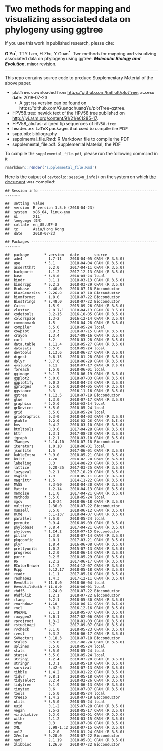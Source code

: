 # Two methods for mapping and visualizing associated data on phylogeny using ggtree

If you use this work in published research, please cite:


__G Yu__<sup>\*</sup>, TTY Lam, H Zhu, Y Guan<sup>\*</sup>. Two methods for mapping and visualizing associated data on phylogeny using ggtree. __*Molecular Biology and Evolution*__, minor revision.


----

This repo contains source code to produce Supplementary Material of the above paper.


+ plotTree: downloaded from <https://github.com/katholt/plotTree>, access date: 2018-07-23
    - A `ggtree` version can be found on <https://github.com/GuangchuangYu/plotTree-ggtree>.
+ HPV58.tree: newick text of the HPV58 tree published on <http://jvi.asm.org/content/91/21/e01285-17>.
+ HPV58_aln.fas: aligned tip sequences of `HPV58.tree`
+ header.tex: LaTeX packages that used to compile the PDF
+ supp.bib: bibliography
+ supplmental_file.Rmd: R Markdown file to compile the PDF
+ supplemental_file.pdf: Supplemental Material, the PDF


To compile the `supplemental_file.pdf`, please run the following command in `R`:

```r
rmarkdown::render('supplemental_file.Rmd')
```

Here is the output of `devtools::session_info()` on the system on which [the document](https://github.com/GuangchuangYu/plotting_tree_with_data/blob/master/supplemental_file.pdf) was compiled:


    ## Session info -------------------------------------------------------------

    ##  setting  value                       
    ##  version  R version 3.5.0 (2018-04-23)
    ##  system   x86_64, linux-gnu           
    ##  ui       X11                         
    ##  language (EN)                        
    ##  collate  en_US.UTF-8                 
    ##  tz       Asia/Hong_Kong              
    ##  date     2018-07-23

    ## Packages -----------------------------------------------------------------

    ##  package       * version   date       source        
    ##  ade4            1.7-11    2018-04-05 CRAN (R 3.5.0)
    ##  ape           * 5.1       2018-04-04 CRAN (R 3.5.0)
    ##  assertthat      0.2.0     2017-04-11 CRAN (R 3.5.0)
    ##  backports       1.1.2     2017-12-13 CRAN (R 3.5.0)
    ##  base          * 3.5.0     2018-05-24 local         
    ##  bindr           0.1.1     2018-03-13 CRAN (R 3.5.0)
    ##  bindrcpp      * 0.2.2     2018-03-29 CRAN (R 3.5.0)
    ##  Biobase         2.40.0    2018-07-18 Bioconductor  
    ##  BiocGenerics  * 0.26.0    2018-07-18 Bioconductor  
    ##  biomformat      1.8.0     2018-07-22 Bioconductor  
    ##  Biostrings    * 2.48.0    2018-07-22 Bioconductor  
    ##  Cairo           1.5-9     2015-09-26 CRAN (R 3.5.0)
    ##  cluster         2.0.7-1   2018-04-13 CRAN (R 3.5.0)
    ##  codetools       0.2-15    2016-10-05 CRAN (R 3.5.0)
    ##  colorspace      1.3-2     2016-12-14 CRAN (R 3.5.0)
    ##  commonmark      1.5       2018-04-28 CRAN (R 3.5.0)
    ##  compiler        3.5.0     2018-05-24 local         
    ##  cowplot         0.9.3     2018-07-15 CRAN (R 3.5.0)
    ##  crayon          1.3.4     2017-09-16 CRAN (R 3.5.0)
    ##  curl            3.2       2018-03-28 CRAN (R 3.5.0)
    ##  data.table      1.11.4    2018-05-27 CRAN (R 3.5.0)
    ##  datasets      * 3.5.0     2018-05-24 local         
    ##  devtools        1.13.6    2018-06-27 CRAN (R 3.5.0)
    ##  digest          0.6.15    2018-01-28 CRAN (R 3.5.0)
    ##  dplyr         * 0.7.6     2018-06-29 CRAN (R 3.5.0)
    ##  evaluate        0.11      2018-07-17 CRAN (R 3.5.0)
    ##  foreach         1.5.0     2018-06-01 local         
    ##  ggimage       * 0.1.7     2018-06-19 CRAN (R 3.5.0)
    ##  ggplot2       * 3.0.0     2018-07-03 CRAN (R 3.5.0)
    ##  ggplotify       0.0.2     2018-04-24 CRAN (R 3.5.0)
    ##  ggridges      * 0.5.0     2018-04-05 CRAN (R 3.5.0)
    ##  ggstance        0.3       2016-11-16 CRAN (R 3.5.0)
    ##  ggtree        * 1.12.5    2018-07-19 Bioconductor  
    ##  glue            1.3.0     2018-07-17 CRAN (R 3.5.0)
    ##  graphics      * 3.5.0     2018-05-24 local         
    ##  grDevices     * 3.5.0     2018-05-24 local         
    ##  grid            3.5.0     2018-05-24 local         
    ##  gridGraphics    0.3-0     2018-04-03 CRAN (R 3.5.0)
    ##  gtable          0.2.0     2016-02-26 CRAN (R 3.5.0)
    ##  hms             0.4.2     2018-03-10 CRAN (R 3.5.0)
    ##  htmltools       0.3.6     2017-04-28 CRAN (R 3.5.0)
    ##  httr            1.3.1     2017-08-20 CRAN (R 3.5.0)
    ##  igraph          1.2.1     2018-03-10 CRAN (R 3.5.0)
    ##  IRanges       * 2.14.10   2018-07-18 Bioconductor  
    ##  iterators       1.0.10    2018-06-01 local         
    ##  jsonlite        1.5       2017-06-01 CRAN (R 3.5.0)
    ##  kableExtra    * 0.9.0     2018-05-21 CRAN (R 3.5.0)
    ##  knitr           1.20      2018-02-20 CRAN (R 3.5.0)
    ##  labeling        0.3       2014-08-23 CRAN (R 3.5.0)
    ##  lattice         0.20-35   2017-03-25 CRAN (R 3.5.0)
    ##  lazyeval        0.2.1     2017-10-29 CRAN (R 3.5.0)
    ##  magick          1.9       2018-05-11 CRAN (R 3.5.0)
    ##  magrittr      * 1.5       2014-11-22 CRAN (R 3.5.0)
    ##  MASS            7.3-50    2018-04-30 CRAN (R 3.5.0)
    ##  Matrix          1.2-14    2018-04-13 CRAN (R 3.5.0)
    ##  memoise         1.1.0     2017-04-21 CRAN (R 3.5.0)
    ##  methods       * 3.5.0     2018-05-24 local         
    ##  mgcv            1.8-24    2018-06-18 CRAN (R 3.5.0)
    ##  multtest        2.36.0    2018-07-22 Bioconductor  
    ##  munsell         0.5.0     2018-06-12 CRAN (R 3.5.0)
    ##  nlme            3.1-137   2018-04-07 CRAN (R 3.5.0)
    ##  parallel      * 3.5.0     2018-05-24 local         
    ##  permute         0.9-4     2016-09-09 CRAN (R 3.5.0)
    ##  phylobase     * 0.8.4     2017-04-21 CRAN (R 3.5.0)
    ##  phyloseq      * 1.24.2    2018-07-15 Bioconductor  
    ##  pillar          1.3.0     2018-07-14 CRAN (R 3.5.0)
    ##  pkgconfig       2.0.1     2017-03-21 CRAN (R 3.5.0)
    ##  plyr            1.8.4     2016-06-08 CRAN (R 3.5.0)
    ##  prettyunits     1.0.2     2015-07-13 CRAN (R 3.5.0)
    ##  progress        1.2.0     2018-06-14 CRAN (R 3.5.0)
    ##  purrr           0.2.5     2018-05-29 CRAN (R 3.5.0)
    ##  R6              2.2.2     2017-06-17 CRAN (R 3.5.0)
    ##  RColorBrewer    1.1-2     2014-12-07 CRAN (R 3.5.0)
    ##  Rcpp            0.12.17   2018-05-18 CRAN (R 3.5.0)
    ##  readr           1.1.1     2017-05-16 CRAN (R 3.5.0)
    ##  reshape2        1.4.3     2017-12-11 CRAN (R 3.5.0)
    ##  RevoUtils     * 11.0.0    2018-06-04 local         
    ##  RevoUtilsMath * 11.0.0    2018-06-01 local         
    ##  rhdf5           2.24.0    2018-07-22 Bioconductor  
    ##  Rhdf5lib        1.2.1     2018-07-22 Bioconductor  
    ##  rlang           0.2.1     2018-05-30 CRAN (R 3.5.0)
    ##  rmarkdown     * 1.10      2018-06-11 CRAN (R 3.5.0)
    ##  rncl            0.8.2     2016-12-16 CRAN (R 3.5.0)
    ##  RNeXML          2.1.1     2018-05-07 CRAN (R 3.5.0)
    ##  roxygen2      * 6.0.1     2017-02-06 CRAN (R 3.5.0)
    ##  rprojroot       1.3-2     2018-01-03 CRAN (R 3.5.0)
    ##  rstudioapi      0.7       2017-09-07 CRAN (R 3.5.0)
    ##  rvcheck       * 0.1.0     2018-05-23 CRAN (R 3.5.0)
    ##  rvest           0.3.2     2016-06-17 CRAN (R 3.5.0)
    ##  S4Vectors     * 0.18.3    2018-07-18 Bioconductor  
    ##  scales          0.5.0     2017-08-24 CRAN (R 3.5.0)
    ##  splines         3.5.0     2018-05-24 local         
    ##  stats         * 3.5.0     2018-05-24 local         
    ##  stats4        * 3.5.0     2018-05-24 local         
    ##  stringi         1.2.4     2018-07-20 CRAN (R 3.5.0)
    ##  stringr         1.3.1     2018-05-10 CRAN (R 3.5.0)
    ##  survival        2.42-6    2018-07-13 CRAN (R 3.5.0)
    ##  tibble        * 1.4.2     2018-01-22 CRAN (R 3.5.0)
    ##  tidyr         * 0.8.1     2018-05-18 CRAN (R 3.5.0)
    ##  tidyselect      0.2.4     2018-02-26 CRAN (R 3.5.0)
    ##  tidytree        0.1.9     2018-06-13 CRAN (R 3.5.0)
    ##  tinytex         0.6       2018-07-07 CRAN (R 3.5.0)
    ##  tools           3.5.0     2018-05-24 local         
    ##  treeio        * 1.4.2     2018-07-19 Bioconductor  
    ##  utils         * 3.5.0     2018-05-24 local         
    ##  uuid            0.1-2     2015-07-28 CRAN (R 3.5.0)
    ##  vegan           2.5-2     2018-05-17 CRAN (R 3.5.0)
    ##  viridisLite     0.3.0     2018-02-01 CRAN (R 3.5.0)
    ##  withr           2.1.2     2018-03-15 CRAN (R 3.5.0)
    ##  xfun            0.3       2018-07-06 CRAN (R 3.5.0)
    ##  XML             3.98-1.12 2018-07-15 CRAN (R 3.5.0)
    ##  xml2            1.2.0     2018-01-24 CRAN (R 3.5.0)
    ##  XVector       * 0.20.0    2018-07-22 Bioconductor  
    ##  yaml            2.1.19    2018-05-01 CRAN (R 3.5.0)
    ##  zlibbioc        1.26.0    2018-07-22 Bioconductor

